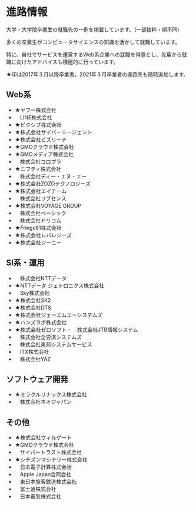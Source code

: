 # 進路情報
大学・大学院卒業生の就職先の一例を掲載しています。(一部抜粋・順不同)

多くの卒業生がコンピュータサイエンスの知識を活かして就職しています。

特に、自社でサービスを運営するWeb系企業への就職を得意とし、先輩から就職に向けたアドバイスも積極的に行っています。

★印は2017年３月以降卒業者。2021年３月卒業者の進路先も随時追加します。

## Web系
- ★ヤフー株式会社
- 　LINE株式会社
- ★ピクシブ株式会社
- ★株式会社サイバーエージェント
- ★株式会社ビズリーチ
- ★GMOクラウド株式会社
- ★GMOメディア株式会社
- 　株式会社コロプラ
- ★ニフティ株式会社
- 　株式会社ディー・エヌ・エー
- ★株式会社ZOZOテクノロジーズ
- ★株式会社エイチーム
- 　株式会社リブセンス
- ★株式会社VOYAGE GROUP
- 　株式会社ベーシック
- 　株式会社ドリコム
- ★Fringe81株式会社
- ★株式会社レバレジーズ
- ★株式会社ジーニー

## SI系・運用
- 　株式会社NTTデータ
- ★NTTデータ ジェトロニクス株式会社
- 　Sky株式会社
- ★株式会社SK2
- ★株式会社DTS
- ★株式会社ジェーエムエーシステムズ
- ★ハンズラボ株式会社
- ★株式会社ゼロソフト
-　 株式会社JTB情報システム
- 　株式会社全労済システムズ
- 　株式会社東邦システムサービス
- 　ITX株式会社
- 　株式会社YAZ

## ソフトウェア開発
- ★ミラクルリナックス株式会社
- 　株式会社ネオジャパン

## その他
- ★株式会社ウィルゲート
- ★GMOクラウド株式会社
- 　サイバートラスト株式会社
- ★シチズンマシナリー株式会社
- 　日本電子計算株式会社
- 　Apple Japan合同会社
- 　東日本旅客鉄道株式会社
- 　富士通株式会社
- 　日本電気株式会社
